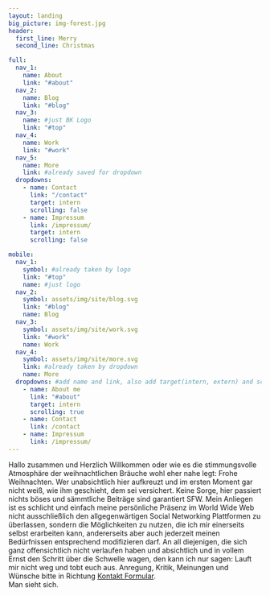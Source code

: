```yaml
---
layout: landing
big_picture: img-forest.jpg
header:
  first_line: Merry
  second_line: Christmas

full:
  nav_1:
    name: About
    link: "#about"
  nav_2:
    name: Blog
    link: "#blog"
  nav_3:
    name: #just BK Logo
    link: "#top"
  nav_4:
    name: Work
    link: "#work"
  nav_5:
    name: More
    link: #already saved for dropdown
  dropdowns:
    - name: Contact
      link: "/contact"
      target: intern
      scrolling: false
    - name: Impressum
      link: /impressum/
      target: intern
      scrolling: false

mobile:
  nav_1:
    symbol: #already taken by logo
    link: "#top"
    name: #just logo
  nav_2:
    symbol: assets/img/site/blog.svg
    link: "#blog"
    name: Blog
  nav_3:
    symbol: assets/img/site/work.svg
    link: "#work"
    name: Work
  nav_4:
    symbol: assets/img/site/more.svg
    link: #already taken by dropdown
    name: More
  dropdowns: #add name and link, also add target(intern, extern) and scrolling(true, false)
    - name: About me
      link: "#about"
      target: intern
      scrolling: true
    - name: Contact
      link: /contact
    - name: Impressum
      link: /impressum/
---
```


Hallo zusammen und Herzlich Willkommen oder wie es die stimmungsvolle Atmosphäre der weihnachtlichen Bräuche wohl eher nahe legt: Frohe Weihnachten.
Wer unabsichtlich hier aufkreuzt und im ersten Moment gar nicht weiß, wie ihm geschieht, dem sei versichert. Keine Sorge, hier passiert nichts böses und sämmtliche Beiträge sind garantiert SFW. Mein Anliegen ist es schlicht und einfach meine persönliche Präsenz im World Wide Web nicht ausschließlich den allgegenwärtigen Social Networking Plattformen zu überlassen, sondern die Möglichkeiten zu nutzen, die ich mir einerseits selbst erarbeiten kann, andererseits aber auch jederzeit meinen Bedürfnissen entsprechend modifizieren darf.
An all diejenigen, die sich ganz offensichtlich nicht verlaufen haben und absichtlich und in vollem Ernst den Schritt über die Schwelle wagen, den kann ich nur sagen: Lauft mir nicht weg und tobt euch aus. Anregung, Kritik, Meinungen und Wünsche bitte in Richtung [Kontakt Formular](/contact/).  
Man sieht sich.